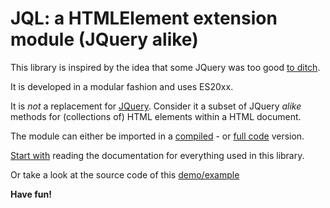 # JQL: a HTMLElement extension module (JQuery alike)

This library is inspired by the idea that some JQuery was too good 
[to ditch](http://youmightnotneedjquery.com/).

It is developed in a modular fashion and uses ES20xx.

It is *not* a replacement for [JQuery](https://github.com/jquery/jquery). 
Consider it a subset of JQuery <i>alike</i> methods for (collections of) HTML elements within a HTML document. 

The module can either be imported in a [compiled](/lib/JQLBundle.js) - or 
[full code](../src/JQueryLike.js) version.

[Start with](https://kooiinc.github.io/JQL/api/JQL.html#.ExtendedNodeList)
reading the documentation for everything used in this library.

Or take a look at the source code of this [demo/example](https://testbed.nicon.nl/JQLDemo/)

**Have fun!**
